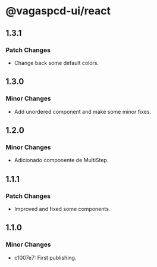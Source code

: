 # @vagaspcd-ui/react

## 1.3.1

### Patch Changes

- Change back some default colors.

## 1.3.0

### Minor Changes

- Add unordered component and make some minor fixes.

## 1.2.0

### Minor Changes

- Adicionado componente de MultiStep.

## 1.1.1

### Patch Changes

- Improved and fixed some components.

## 1.1.0

### Minor Changes

- c1007e7: First publishing.
